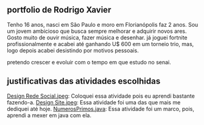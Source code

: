 
## portfolio de Rodrigo Xavier 

Tenho 16 anos, nasci em São Paulo e moro em Florianópolis faz 2 anos. Sou um jovem ambicioso que busca sempre melhorar e adquirir novos ares.
Gosto muito de ouvir música, fazer música e desenhar.
já joguei fortnite profissionalmente e acabei até ganhando U$ 600 em um torneio trio, mas, logo depois acabei desistindo por motivos pessoais.

pretendo crescer e evoluir com o tempo em que estudo no senai.

## justificativas das atividades escolhidas
[Design Rede Social.jpeg](https://github.com/rodrigoxm/portfolio/blob/main/FundamentosDesign/Design%20Rede%20Social.jpeg): Coloquei essa atividade pois eu aprendi bastante fazendo-a.
[Design Site.jpeg](https://github.com/rodrigoxm/portfolio/blob/main/FundamentosDesign/Design%20Site.jpeg): Essa atividade foi uma das que mais me dediquei até hoje.
[NumerosPrimos.java](https://github.com/rodrigoxm/portfolio/blob/main/L%C3%B3gicaComputacional/NumerosPrimos.java): Essa atividade foi um marco, pois, aprendi a mexer em java com ela.
